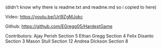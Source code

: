 (didn't know why there is readme.txt and readme.md so i copied to here)

Video:
https://youtu.be/Url9ZgMJokc

Github:
https://github.com/EGregg05/HardestGame   

Contributors:
Ajay Perish Section 5
Ethan Gregg Section 4
Felix Disanto Section 3
Mason Stull Section 12
Andrea Dickson Section 8
